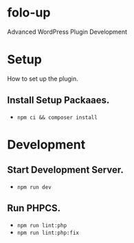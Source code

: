 # folo-up
Advanced WordPress Plugin Development

# Setup
How to set up the plugin.

## Install Setup Packaaes.

- `npm ci && composer install`

# Development

## Start Development Server.
- `npm run dev`

## Run PHPCS.

- `npm run lint:php`
- `npm run lint:php:fix`
